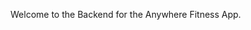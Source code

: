Welcome to the Backend for the Anywhere Fitness App.

<!-- _____________¶____¶
_________¶_¶¶¶¶¶¶¶¶¶¶
_____¶¶¶¶¶¶¶_________¶
___¶¶¶¶¶_____________¶
___¶_________________¶
____¶________________¶¶
____¶¶________________¶
_____¶________________¶¶
_____¶¶_______¶¶¶____¶¶¶
______¶_____¶¶___¶¶_¶___¶
______¶_____¶¶_____¶____¶
______¶¶____¶______¶¶¶¶¶¶¶
_______¶____¶¶__¶¶¶_____¶¶
______¶¶¶¶____¶¶¶¶_____¶¶
______¶¶¶_______________¶¶
_______¶¶¶______________¶¶
________¶_____¶¶¶¶¶¶¶¶¶¶¶      ¶¶             ¶¶¶¶¶¶¶¶
_______¶¶_______¶¶¶¶¶                    ¶¶ ¶¶    ¶¶¶
______¶¶¶¶¶_____¶                       ¶¶     ¶¶¶¶¶¶
___¶¶¶¶__¶¶¶¶¶¶¶¶                   ¶¶      ¶¶¶¶¶¶
__¶¶____¶¶_____¶¶     ¶¶¶¶¶¶¶¶    ¶¶       ¶¶
_¶¶_____¶¶______¶¶ ¶¶¶        ¶¶¶¶¶       ¶¶
¶¶______¶¶_______¶¶                     ¶¶
_¶¶¶¶¶___¶¶______¶¶ ¶¶¶¶¶¶¶¶¶¶¶¶¶¶¶¶¶¶¶¶
_¶__¶¶¶¶¶¶_______¶¶                                     ¶¶
¶¶____¶___________¶¶                    ¶¶
¶____¶¶__________¶¶¶
¶____¶¶____________¶        ¶¶
¶_____¶___________¶¶¶
¶_____¶¶¶¶¶¶¶¶¶¶¶¶¶_¶           ¶¶
¶______¶_________¶___¶
¶¶¶¶__¶__________¶_¶¶¶
_¶¶¶¶¶¶¶¶¶¶¶¶¶¶¶¶¶¶¶
___¶¶¶¶¶¶¶¶¶____¶
___¶¶___¶__¶____¶
___¶____¶__¶____¶
___¶¶___¶__¶____¶¶
__¶_______¶¶¶¶¶¶¶¶¶¶
_¶¶¶¶¶¶¶¶¶¶¶__¶¶¶¶¶¶¶
_¶¶¶¶¶¶¶¶¶¶¶¶¶¶¶¶¶¶¶¶ -->
